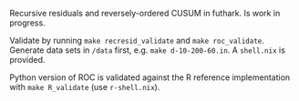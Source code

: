Recursive residuals and reversely-ordered CUSUM in futhark.
Is work in progress.

Validate by running
`make recresid_validate` and `make roc_validate`. Generate data sets in `/data` first, e.g. `make d-10-200-60.in`.
A `shell.nix` is provided.

Python version of ROC is validated against the R reference
implementation with `make R_validate` (use `r-shell.nix`).
